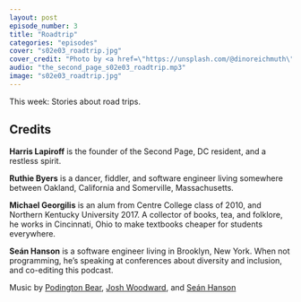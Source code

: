 ```yaml
---
layout: post
episode_number: 3
title: "Roadtrip"
categories: "episodes"
cover: "s02e03_roadtrip.jpg"
cover_credit: "Photo by <a href=\"https://unsplash.com/@dinoreichmuth\">Dino Reichmuth</a>"
audio: "the_second_page_s02e03_roadtrip.mp3"
image: "s02e03_roadtrip.jpg"
---
```


This week: Stories about road trips.

## Credits

**Harris Lapiroff** is the founder of the Second Page, DC resident, and a restless spirit.

**Ruthie Byers** is a dancer, fiddler, and software engineer living somewhere between Oakland, California and Somerville, Massachusetts.

**Michael Georgilis** is an alum from Centre College class of 2010, and Northern Kentucky University 2017. A collector of books, tea, and folklore, he works in Cincinnati, Ohio to make textbooks cheaper for students everywhere.

**Seán Hanson** is a software engineer living in Brooklyn, New York. When not programming, he’s speaking at conferences about diversity and inclusion, and co-editing this podcast.


Music by [Podington Bear][podington], [Josh Woodward][woodward], and [Seán Hanson][sean]

[podington]: http://soundofpicture.com/
[woodward]: http://www.joshwoodward.com/
[sean]: http://seanmhanson.com/
